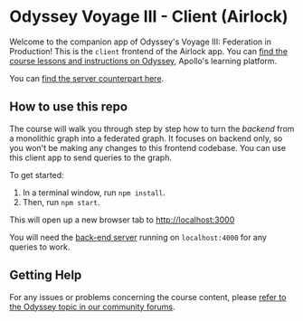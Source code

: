 # Odyssey Voyage III - Client (Airlock)

Welcome to the companion app of Odyssey's Voyage III: Federation in Production! This is the `client` frontend of the Airlock app. You can [find the course lessons and instructions on Odyssey](http://odyssey.apollographql.com/voyage-part3), Apollo's learning platform.

You can [find the server counterpart here](https://github.com/victor-7-7/airlock-server).

## How to use this repo

The course will walk you through step by step how to turn the _backend_ from a monolithic graph into a federated graph. It focuses on backend only, so you won't be making any changes to this frontend codebase. You can use this client app to send queries to the graph.

To get started:

1. In a terminal window, run `npm install`.
1. Then, run `npm start`.

This will open up a new browser tab to [http://localhost:3000](http://localhost:3000)

You will need the [back-end server](https://github.com/victor-7-7/airlock-server) running on `localhost:4000` for any queries to work.
## Getting Help

For any issues or problems concerning the course content, please [refer to the Odyssey topic in our community forums](https://community.apollographql.com/tags/c/help/6/odyssey).
